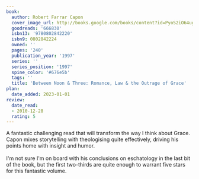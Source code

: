 ```yaml
---
book:
  author: Robert Farrar Capon
  cover_image_url: http://books.google.com/books/content?id=PyoS2iO64ugC&printsec=frontcover&img=1&zoom=1&edge=curl&source=gbs_api
  goodreads: '666830'
  isbn13: '9780802842220'
  isbn9: 0802842224
  owned: ''
  pages: '240'
  publication_year: '1997'
  series: ''
  series_position: '1997'
  spine_color: '#676e5b'
  tags: ''
  title: 'Between Noon & Three: Romance, Law & the Outrage of Grace'
plan:
  date_added: 2023-01-01
review:
  date_read:
  - 2010-12-28
  rating: 5
---
```


A fantastic challenging read that will transform the way I think about Grace. Capon mixes storytelling with theologising quite effectively, driving his points home with insight and humor.<br/><br/>I'm not sure I'm on board with his conclusions on eschatology in the last bit of the book, but the first two-thirds are quite enough to warrant five stars for this fantastic volume.

